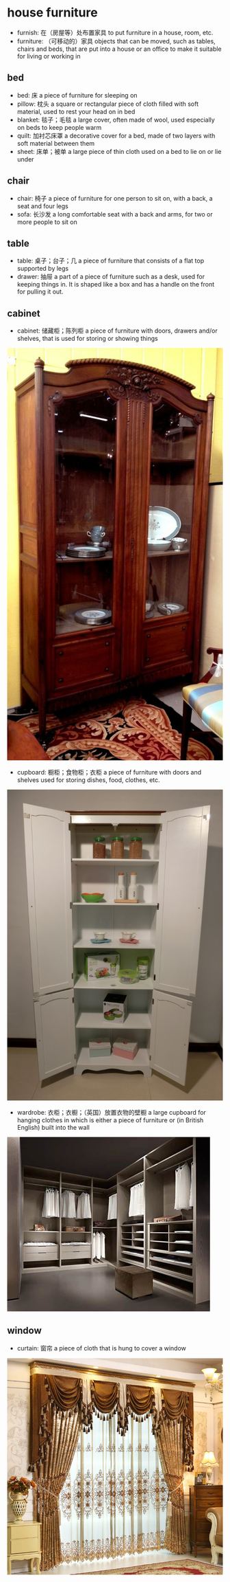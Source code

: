 # house furniture

- furnish: 在（房屋等）处布置家具 to put furniture in a house, room, etc.
- furniture: （可移动的）家具 objects that can be moved, such as tables, chairs and beds, that are put into a house or an office to make it suitable for living or working in

## bed

- bed: 床 a piece of furniture for sleeping on
- pillow: 枕头 a square or rectangular piece of cloth filled with soft material, used to rest your head on in bed
- blanket: 毯子；毛毯 a large cover, often made of wool, used especially on beds to keep people warm
- quilt: 加衬芯床罩 a decorative cover for a bed, made of two layers with soft material between them
- sheet: 床单；被单 a large piece of thin cloth used on a bed to lie on or lie under

## chair

- chair: 椅子 a piece of furniture for one person to sit on, with a back, a seat and four legs
- sofa: 长沙发 a long comfortable seat with a back and arms, for two or more people to sit on

## table

- table: 桌子；台子；几 a piece of furniture that consists of a flat top supported by legs
- drawer: 抽屉 a part of a piece of furniture such as a desk, used for keeping things in. It is shaped like a box and has a handle on the front for pulling it out.

## cabinet

- cabinet: 储藏柜；陈列柜 a piece of furniture with doors, drawers and/or shelves, that is used for storing or showing things

![](images/cabinet.jpg)

- cupboard: 橱柜；食物柜；衣柜 a piece of furniture with doors and shelves used for storing dishes, food, clothes, etc.

![](images/cupboard.jpg)

- wardrobe: 衣柜；衣橱；（英国）放置衣物的壁橱 a large cupboard for hanging clothes in which is either a piece of furniture or (in British English) built into the wall

![](images/wardrobe.jpeg)

## window

- curtain: 窗帘 a piece of cloth that is hung to cover a window

![](images/curtain.jpg)

